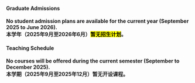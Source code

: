 #### Graduate Admissions

**No student admission plans are available for the current year (September 2025 to June 2026).**  
**本学年（2025年9月至2026年6月）<mark>暂无招生计划</mark>。**

#### Teaching Schedule

**No courses will be offered during the current semester (September to December 2025).**  
**本学期（2025年9月至2025年12月）暂无开设课程。**